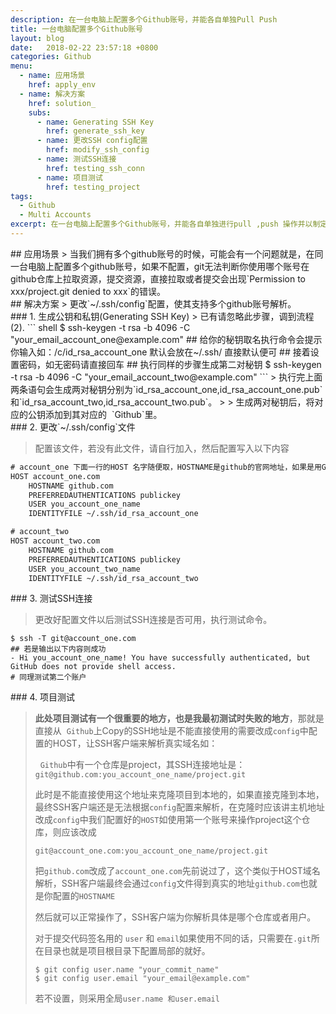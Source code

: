 ```yaml
---
description: 在一台电脑上配置多个Github账号，并能各自单独Pull Push
title: 一台电脑配置多个Github账号
layout: blog
date:   2018-02-22 23:57:18 +0800
categories: Github
menu:
  - name: 应用场景
    href: apply_env
  - name: 解决方案
    href: solution_
    subs:
      - name: Generating SSH Key
        href: generate_ssh_key
      - name: 更改SSH config配置
        href: modify_ssh_config
      - name: 测试SSH连接
        href: testing_ssh_conn
      - name: 项目测试
        href: testing_project
tags:
  - Github
  - Multi Accounts
excerpt: 在一台电脑上配置多个Github账号，并能各自单独进行pull ,push 操作并以制定的账号提交...
---
```


<div id="apply_env" class="mt-3"></div>
## 应用场景
> 当我们拥有多个github账号的时候，可能会有一个问题就是，在同一台电脑上配置多个github账号，如果不配置，git无法判断你使用哪个账号在github仓库上拉取资源，提交资源，直接拉取或者提交会出现`Permission to xxx/project.git denied to xxx`的错误。


<div id="solution_" class="mt-3"></div>
## 解决方案
> 更改`~/.ssh/config`配置，使其支持多个github账号解析。

<div id="generate_ssh_key" class="mt-3"></div>
### 1. 生成公钥和私钥(Generating SSH Key)
> 已有请忽略此步骤，调到流程(2).
``` shell
$ ssh-keygen -t rsa -b 4096 -C "your_email_account_one@example.com"
## 给你的秘钥取名执行命令会提示你输入如：/c/id_rsa_account_one 默认会放在~/.ssh/ 直接默认便可
## 接着设置密码，如无密码请直接回车
## 执行同样的步骤生成第二对秘钥
$ ssh-keygen -t rsa -b 4096 -C "your_email_account_two@example.com"
```
> 执行完上面两条语句会生成两对秘钥分别为`id_rsa_account_one,id_rsa_account_one.pub`和`id_rsa_account_two,id_rsa_account_two.pub`。
>
> 生成两对秘钥后，将对应的公钥添加到其对应的<i class="fa fa-github">&nbsp;</i> `Github`里。

<div id="modify_ssh_config" class="mt-3"></div>
### 2. 更改`~/.ssh/config`文件

> 配置该文件，若没有此文件，请自行加入，然后配置写入以下内容

```reStructuredText
# account_one 下面一行的HOST 名字随便取，HOSTNAME是github的官网地址，如果是用Gitlab，就是Gitlab的官网地址。其作用类似于HOST解析域名。一个别名对应一个网络地址。也可以多个别名对应同一个网络地址。
HOST account_one.com
    HOSTNAME github.com
    PREFERREDAUTHENTICATIONS publickey
    USER you_account_one_name
    IDENTITYFILE ~/.ssh/id_rsa_account_one

# account_two 
HOST account_two.com
    HOSTNAME github.com
    PREFERREDAUTHENTICATIONS publickey
    USER you_account_two_name
    IDENTITYFILE ~/.ssh/id_rsa_account_two
```

<div id="testing_ssh_conn" class="mt-3"></div>
### 3. 测试SSH连接

> 更改好配置文件以后测试SSH连接是否可用，执行测试命令。

``` shell
$ ssh -T git@account_one.com
## 若是输出以下内容则成功
- Hi you_account_one_name! You have successfully authenticated, but GitHub does not provide shell access.
# 同理测试第二个账户
```

<div id="testing_project" class="mt-3"></div>
### 4. 项目测试

> **此处项目测试有一个很重要的地方，也是我最初测试时失败的地方**，那就是直接从<i class="fa fa-github">&nbsp;</i> `Github`上Copy的SSH地址是不能直接使用的需要改成`config`中配置的HOST，让SSH客户端来解析真实域名如：
>
> <i class="fa fa-github">&nbsp;</i> `Github`中有一个仓库是project，其SSH连接地址是：`git@github.com:you_account_one_name/project.git`
>
> 此时是不能直接使用这个地址来克隆项目到本地的，如果直接克隆到本地，最终SSH客户端还是无法根据`config`配置来解析，在克隆时应该讲主机地址改成`config`中我们配置好的`HOST`如使用第一个账号来操作project这个仓库，则应该改成
>
> `git@account_one.com:you_account_one_name/project.git`
>
> 把`github.com`改成了`account_one.com`先前说过了，这个类似于HOST域名解析，SSH客户端最终会通过`config`文件得到真实的地址`github.com`也就是你配置的`HOSTNAME`
>
> 然后就可以正常操作了，SSH客户端为你解析具体是哪个仓库或者用户。
>
> 对于提交代码签名用的 `user` 和 `email`如果使用不同的话，只需要在`.git`所在目录也就是项目根目录下配置局部的就好。
>
> ``` shell
> $ git config user.name "your_commit_name"
> $ git config user.email "your_email@example.com"
> ```
>
> 若不设置，则采用全局`user.name 和user.email`